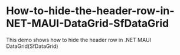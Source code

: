 # How-to-hide-the-header-row-in-NET-MAUI-DataGrid-SfDataGrid
This demo shows how to hide the header row in .NET MAUI DataGrid(SfDataGrid)
